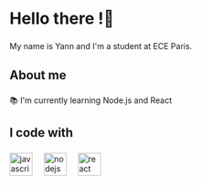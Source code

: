 <h1 align="left">Hello there !👋</h1>

###

<p align="left">My name is Yann and I'm a student at ECE Paris.</p>

###

<h2 align="left">About me</h2>

###

<p align="left">📚 I'm currently learning Node.js and React</p>

###

<h2 align="left">I code with</h2>

###

<div align="left">
  <img src="https://cdn.jsdelivr.net/gh/devicons/devicon/icons/javascript/javascript-original.svg" height="40" alt="javascript logo"  />
  <img width="12" />
  <img src="https://cdn.jsdelivr.net/gh/devicons/devicon/icons/nodejs/nodejs-original.svg" height="40" alt="nodejs logo"  />
  <img width="12" />
  <img src="https://cdn.jsdelivr.net/gh/devicons/devicon/icons/react/react-original.svg" height="40" alt="react logo"  />
  <img width="12" />
 
</div>

###
